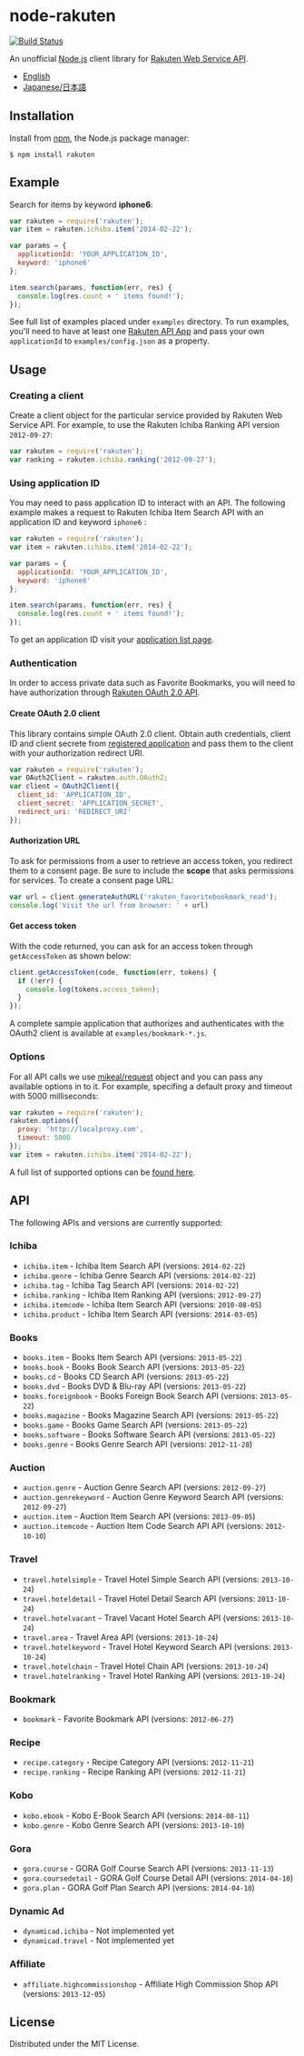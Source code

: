 # node-rakuten

[![Build Status](https://travis-ci.org/tatsuyaoiw/node-rakuten.svg?branch=master)](https://travis-ci.org/tatsuyaoiw/node-rakuten)

An unofficial [Node.js][node] client library for [Rakuten Web Service API][rakutenws].

- [English][readmeen]
- [Japanese/日本語][readmeja]

## Installation

Install from [npm][npm], the Node.js package manager:

```
$ npm install rakuten
```

## Example

Search for items by keyword **iphone6**:

```js
var rakuten = require('rakuten');
var item = rakuten.ichiba.item('2014-02-22');

var params = {
  applicationId: 'YOUR_APPLICATION_ID',
  keyword: 'iphone6'
};

item.search(params, function(err, res) {
  console.log(res.count + ' items found!');
});
```

See full list of examples placed under `examples` directory. To run examples, you'll need to have at least one [Rakuten API App][rakutenwsappnew] and pass your own `applicationId` to `examples/config.json` as a property.

## Usage

### Creating a client

Create a client object for the particular service provided by Rakuten Web Service API. For example, to use the Rakuten Ichiba Ranking API version `2012-09-27`:

```js
var rakuten = require('rakuten');
var ranking = rakuten.ichiba.ranking('2012-09-27');
```

### Using application ID

You may need to pass application ID to interact with an API. The following example makes a request to Rakuten Ichiba Item Search API with an application ID and keyword `iphone6` :

```js
var rakuten = require('rakuten');
var item = rakuten.ichiba.item('2014-02-22');

var params = {
  applicationId: 'YOUR_APPLICATION_ID',
  keyword: 'iphone6'
};

item.search(params, function(err, res) {
  console.log(res.count + ' items found!');
});
```

To get an application ID visit your [application list page][rakutenwsappid].

### Authentication

In order to access private data such as Favorite Bookmarks, you will need to have authorization through [Rakuten OAuth 2.0 API][rakutenwsauth].

#### Create OAuth 2.0 client

This library contains simple OAuth 2.0 client. Obtain auth credentials, client ID and client secrete from [registered application][rakutenwsappid] and pass them to the client with your authorization redirect URI.

```js
var rakuten = require('rakuten');
var OAuth2Client = rakuten.auth.OAuth2;
var client = OAuth2Client({
  client_id: 'APPLICATION_ID',
  client_secret: 'APPLICATION_SECRET',
  redirect_uri: 'REDIRECT_URI'
});
```

#### Authorization URL

To ask for permissions from a user to retrieve an access token, you redirect them to a consent page. Be sure to include the **scope** that asks permissions for services. To create a consent page URL:
```js
var url = client.generateAuthURL('rakuten_favoritebookmark_read');
console.log('Visit the url from browser: ' + url)
```

#### Get access token

With the code returned, you can ask for an access token through `getAccessToken` as shown below:

```js
client.getAccessToken(code, function(err, tokens) {
  if (!err) {
    console.log(tokens.access_token);
  }
});
```

A complete sample application that authorizes and authenticates with the OAuth2 client is available at `examples/bookmark-*.js`.

### Options

For all API calls we use [mikeal/request][mikealrequest] object and you can pass any available options in to it. For example, specifing a default proxy and timeout with 5000 milliseconds:

```js
var rakuten = require('rakuten');
rakuten.options({
  proxy: 'http://localproxy.com',
  timeout: 5000
});
var item = rakuten.ichiba.item('2014-02-22');
```

A full list of supported options can be [found here][mikealrequestopts].

## API

The following APIs and versions are currently supported:

### Ichiba

- `ichiba.item` - Ichiba Item Search API (versions: `2014-02-22`)
- `ichiba.genre` - Ichiba Genre Search API (versions: `2014-02-22`)
- `ichiba.tag` - Ichiba Tag Search API (versions: `2014-02-22`)
- `ichiba.ranking` - Ichiba Item Ranking API (versions: `2012-09-27`)
- `ichiba.itemcode` - Ichiba Item Search API (versions: `2010-08-05`)
- `ichiba.product` - Ichiba Item Search API (versions: `2014-03-05`)

### Books

- `books.item` - Books Item Search API (versions: `2013-05-22`)
- `books.book` - Books Book Search API (versions: `2013-05-22`)
- `books.cd` - Books CD Search API (versions: `2013-05-22`)
- `books.dvd` - Books DVD & Blu-ray API (versions: `2013-05-22`)
- `books.foreignbook` - Books Foreign Book Search API (versions: `2013-05-22`)
- `books.magazine` - Books Magazine Search API (versions: `2013-05-22`)
- `books.game` - Books Game Search API (versions: `2013-05-22`)
- `books.software` - Books Software Search API (versions: `2013-05-22`)
- `books.genre` - Books Genre Search API (versions: `2012-11-28`)

### Auction

- `auction.genre` - Auction Genre Search API (versions: `2012-09-27`)
- `auction.genrekeyword` - Auction Genre Keyword Search API (versions: `2012-09-27`)
- `auction.item` - Auction Item Search API (versions: `2013-09-05`)
- `auction.itemcode` - Auction Item Code Search API API (versions: `2012-10-10`)

### Travel

- `travel.hotelsimple` - Travel Hotel Simple Search API (versions: `2013-10-24`)
- `travel.hoteldetail` - Travel Hotel Detail Search API (versions: `2013-10-24`)
- `travel.hotelvacant` - Travel Vacant Hotel Search API (versions: `2013-10-24`)
- `travel.area` - Travel Area API (versions: `2013-10-24`)
- `travel.hotelkeyword` - Travel Hotel Keyword Search API (versions: `2013-10-24`)
- `travel.hotelchain` - Travel Hotel Chain API (versions: `2013-10-24`)
- `travel.hotelranking` - Travel Hotel Ranking API (versions: `2013-10-24`)

### Bookmark

- `bookmark` - Favorite Bookmark API (versions: `2012-06-27`)

### Recipe

- `recipe.category` - Recipe Category API (versions: `2012-11-21`)
- `recipe.ranking` - Recipe Ranking API (versions: `2012-11-21`)

### Kobo

- `kobo.ebook` - Kobo E-Book Search API (versions: `2014-08-11`)
- `kobo.genre` - Kobo Genre Search API (versions: `2013-10-10`)


### Gora

- `gora.course` - GORA Golf Course Search API (versions: `2013-11-13`)
- `gora.coursedetail` - GORA Golf Course Detail API (versions: `2014-04-10`)
- `gora.plan` - GORA Golf Plan Search API (versions: `2014-04-10`)

### Dynamic Ad

- `dynamicad.ichiba` - Not implemented yet
- `dynamicad.travel` - Not implemented yet

### Affiliate

- `affiliate.highcommissionshop` - Affiliate High Commission Shop API (versions: `2013-12-05`)

## License

Distributed under the MIT License.

[node]: http://nodejs.org/
[npm]: https://www.npmjs.org/
[rakutenws]: http://webservice.rakuten.co.jp/
[rakutenwsappnew]: https://webservice.rakuten.co.jp/app/create
[rakutenwsappid]: https://webservice.rakuten.co.jp/app/list
[rakutenwsauth]: https://webservice.rakuten.co.jp/document/oauth
[readmeen]: https://github.com/tatsuyaoiw/node-rakuten/blob/master/README.md
[readmeja]: https://github.com/tatsuyaoiw/node-rakuten/blob/master/README-ja.md
[mikealrequest]: https://github.com/mikeal/request
[mikealrequestopts]: https://github.com/mikeal/request#requestoptions-callback
